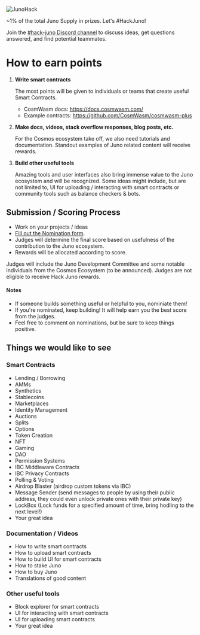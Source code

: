 ![JunoHack](https://user-images.githubusercontent.com/79812965/125635373-aeb68220-ca28-4aeb-9b90-1ea73015bb41.png)

~1% of the total Juno Supply in prizes. Let's #HackJuno!

Join the [#hack-juno Discord channel](https://discord.gg/c7TW2WZQxP) to discuss ideas, get questions answered, and find potential teammates.

# How to earn points

1. **Write smart contracts**

   The most points will be given to individuals or teams that create useful Smart Contracts.

   * CosmWasm docs: https://docs.cosmwasm.com/
   * Example contracts: https://github.com/CosmWasm/cosmwasm-plus

2. **Make docs, videos, stack overflow responses, blog posts, etc.**

   For the Cosmos ecosystem take off, we also need tutorials and documentation. Standout examples of Juno related content will receive rewards.

3. **Build other useful tools**

   Amazing tools and user interfaces also bring immense value to the Juno ecosystem and will be recognized. Some ideas might include, but are not limited to, UI for uploading / interacting with smart contracts or community tools such as balance checkers & bots.

## Submission / Scoring Process

- Work on your projects / ideas
- [Fill out the Nomination form](https://github.com/CosmosContracts/hack-juno/issues/new?assignees=&labels=Nomination&template=nomination.md&title=%5BNomination%5D).
- Judges will determine the final score based on usefulness of the contribution to the Juno ecosystem.
- Rewards will be allocated according to score.

Judges will include the Juno Development Committee and some notable individuals from the Cosmos Ecosystem (to be announced). Judges are not eligible to receive Hack Juno rewards.

#### Notes
- If someone builds something useful or helpful to you, nominiate them!
- If you're nominated, keep building! It will help earn you the best score from the judges.
- Feel free to comment on nominations, but be sure to keep things positive.

## Things we would like to see

### Smart Contracts

- Lending / Borrowing
- AMMs
- Synthetics
- Stablecoins
- Marketplaces
- Identity Management
- Auctions
- Splits
- Options
- Token Creation
- NFT
- Gaming
- DAO
- Permission Systems
- IBC Middleware Contracts
- IBC Privacy Contracts
- Polling & Voting
- Airdrop Blaster (airdrop custom tokens via IBC)
- Message Sender (send messages to people by using their public address, they could even unlock private ones with their private key)
- LockBox (Lock funds for a specified amount of time, bring hodling to the next level!)
- Your great idea

### Documentation / Videos

- How to write smart contracts
- How to upload smart contracts
- How to build UI for smart contracts
- How to stake Juno
- How to buy Juno
- Translations of good content

### Other useful tools

- Block explorer for smart contracts
- UI for interacting with smart contracts
- UI for uploading smart contracts
- Your great idea
